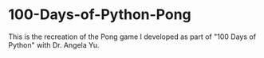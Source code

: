 # 100-Days-of-Python-Pong
This is the recreation of the Pong game I developed as part of "100 Days of Python" with Dr. Angela Yu.
